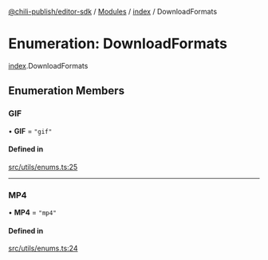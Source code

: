 [@chili-publish/editor-sdk](../README.md) / [Modules](../modules.md) / [index](../modules/index.md) / DownloadFormats

# Enumeration: DownloadFormats

[index](../modules/index.md).DownloadFormats

## Enumeration Members

### GIF

• **GIF** = ``"gif"``

#### Defined in

[src/utils/enums.ts:25](https://github.com/chili-publish/editor-sdk/blob/c6e096c/src/utils/enums.ts#L25)

___

### MP4

• **MP4** = ``"mp4"``

#### Defined in

[src/utils/enums.ts:24](https://github.com/chili-publish/editor-sdk/blob/c6e096c/src/utils/enums.ts#L24)
